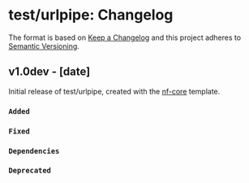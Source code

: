 # test/urlpipe: Changelog

The format is based on [Keep a Changelog](https://keepachangelog.com/en/1.0.0/)
and this project adheres to [Semantic Versioning](https://semver.org/spec/v2.0.0.html).

## v1.0dev - [date]

Initial release of test/urlpipe, created with the [nf-core](https://nf-co.re/) template.

### `Added`

### `Fixed`

### `Dependencies`

### `Deprecated`
